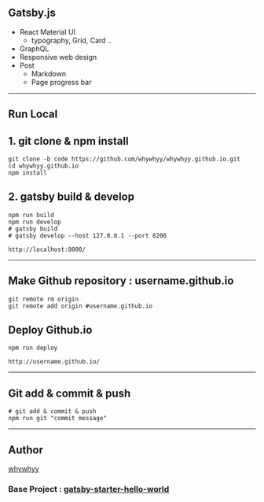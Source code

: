 ## Gatsby.js 
 - React Material UI
   - typography, Grid, Card ..
 - GraphQL
 - Responsive web design 
 - Post
   - Markdown
   - Page progress bar
---

## Run Local

## 1. git clone & npm install
```
git clone -b code https://github.com/whywhyy/whywhyy.github.io.git
cd whywhyy.github.io
npm install 
```

## 2. gatsby build & develop
```
npm run build
npm run develop
# gatsby build 
# gatsby develop --host 127.0.0.1 --port 8200
```

`http://localhost:8000/`

---

## Make Github repository : username.github.io

```
git remote rm origin
git remote add origin #username.github.io
```

## Deploy Github.io
```
npm run deploy
```
`http://username.github.io/`

---

## Git add & commit & push
```
# git add & commit & push
npm run git "commit message"
```

---
## Author
[whywhyy](https://github.com/whywhyy)

### Base Project : [gatsby-starter-hello-world]("https://github.com/gatsbyjs/gatsby-starter-hello-world")